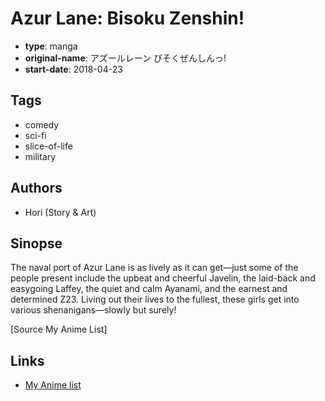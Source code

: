 # Azur Lane: Bisoku Zenshin!

-   **type**: manga
-   **original-name**: アズールレーン びそくぜんしんっ!
-   **start-date**: 2018-04-23

## Tags

-   comedy
-   sci-fi
-   slice-of-life
-   military

## Authors

-   Hori (Story & Art)

## Sinopse

The naval port of Azur Lane is as lively as it can get—just some of the people present include the upbeat and cheerful Javelin, the laid-back and easygoing Laffey, the quiet and calm Ayanami, and the earnest and determined Z23. Living out their lives to the fullest, these girls get into various shenanigans—slowly but surely!

[Source My Anime List]

## Links

-   [My Anime list](https://myanimelist.net/manga/115955/Azur_Lane__Bisoku_Zenshin)
